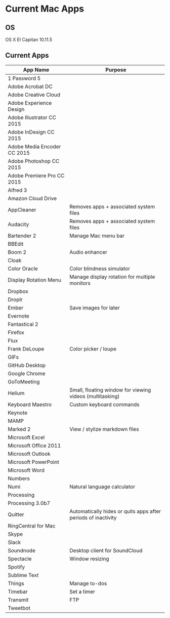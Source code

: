 # Current Mac Apps

## OS
OS X El Capitan 10.11.5

## Current Apps
| App Name | Purpose |
| -------- | ------- |
| 1 Password 5 | |
| Adobe Acrobat DC | |
| Adobe Creative Cloud | |
| Adobe Experience Design | |
| Adobe Illustrator CC 2015 | |
| Adobe InDesign CC 2015 | |
| Adobe Media Encoder CC 2015 | |
| Adobe Photoshop CC 2015 | |
| Adobe Premiere Pro CC 2015 | |
| Alfred 3 | |
| Amazon Cloud Drive | |
| AppCleaner | Removes apps + associated system files |
| Audacity | Removes apps + associated system files |
| Bartender 2 | Manage Mac menu bar |
| BBEdit | |
| Boom 2 | Audio enhancer |
| Cloak | |
| Color Oracle | Color blindness simulator |
| Display Rotation Menu | Manage display rotation for multiple monitors |
| Dropbox | |
| Droplr | |
| Ember | Save images for later |
| Evernote | |
| Fantastical 2 | |
| Firefox | |
| Flux | |
| Frank DeLoupe | Color picker / loupe |
| GIFs | |
| GitHub Desktop | |
| Google Chrome | |
| GoToMeeting | |
| Helium | Small, floating window for viewing videos (multitasking) |
| Keyboard Maestro | Custom keyboard commands |
| Keynote | |
| MAMP | |
| Marked 2 | View / stylize markdown files |
| Microsoft Excel | |
| Microsoft Office 2011 | |
| Microsoft Outlook | |
| Microsoft PowerPoint | |
| Microsoft Word | |
| Numbers | |
| Numi | Natural language calculator |
| Processing | |
| Processing 3.0b7 | |
| Quitter | Automatically hides or quits apps after periods of inactivity |
| RingCentral for Mac | |
| Skype | |
| Slack | |
| Soundnode | Desktop client for SoundCloud |
| Spectacle | Window resizing |
| Spotify | |
| Sublime Text | |
| Things | Manage to-dos |
| Timebar | Set a timer |
| Transmit | FTP |
| Tweetbot | |
